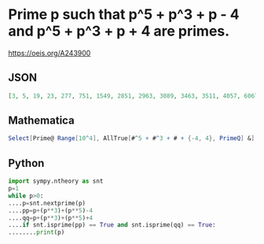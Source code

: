 # Prime p such that p^5 \+ p^3 \+ p \- 4 and p^5 \+ p^3 \+ p \+ 4 are primes\.
https://oeis.org/A243900
## JSON
```JSON
[3, 5, 19, 23, 277, 751, 1549, 2851, 2963, 3089, 3463, 3511, 4057, 6067, 6619, 7873, 9257, 10937, 11161, 11321, 11483, 12589, 13997, 15139, 25121, 25939, 26113, 26861, 30971, 33889, 37139, 38119, 39251, 39979, 40763, 41851, 42359, 44293, 50753, 50867, 51907, 54331, 54401, 55871, 56921, 58321, 60611, 62459]
```
## Mathematica
```Mathematica
Select[Prime@ Range[10^4], AllTrue[#^5 + #^3 + # + {-4, 4}, PrimeQ] &] (* _Michael De Vlieger_, Jan 15 2018 *)
```
## Python
```Python
import sympy.ntheory as snt
p=1
while p>0:
....p=snt.nextprime(p)
....pp=p+(p**3)+(p**5)-4
....qq=p+(p**3)+(p**5)+4
....if snt.isprime(pp) == True and snt.isprime(qq) == True:
........print(p)
```
